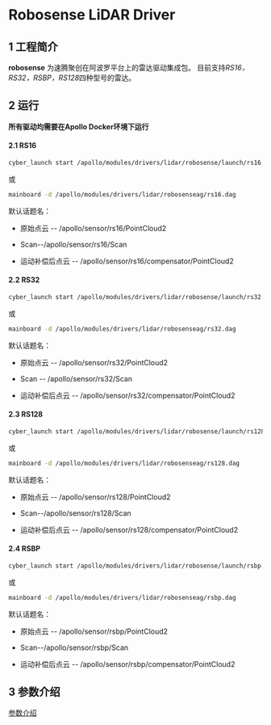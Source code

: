 # **Robosense LiDAR Driver**



## 1 工程简介

 **robosense** 为速腾聚创在阿波罗平台上的雷达驱动集成包。 目前支持*RS16，RS32，RSBP，RS128*四种型号的雷达。 



## 2 运行

**所有驱动均需要在Apollo Docker环境下运行**

#### 2.1 RS16

```sh
cyber_launch start /apollo/modules/drivers/lidar/robosense/launch/rs16.launch
```

或

```sh
mainboard -d /apollo/modules/drivers/lidar/robosenseag/rs16.dag
```

默认话题名：

- 原始点云 -- /apollo/sensor/rs16/PointCloud2

- Scan--/apollo/sensor/rs16/Scan
- 运动补偿后点云 -- /apollo/sensor/rs16/compensator/PointCloud2

#### 2.2 RS32

```sh
cyber_launch start /apollo/modules/drivers/lidar/robosense/launch/rs32.launch
```

或

```sh
mainboard -d /apollo/modules/drivers/lidar/robosenseag/rs32.dag

```

默认话题名：

- 原始点云 -- /apollo/sensor/rs32/PointCloud2

- Scan -- /apollo/sensor/rs32/Scan
- 运动补偿后点云 -- /apollo/sensor/rs32/compensator/PointCloud2

#### 2.3 RS128

```sh
cyber_launch start /apollo/modules/drivers/lidar/robosense/launch/rs128.launch
```

或

```sh
mainboard -d /apollo/modules/drivers/lidar/robosenseag/rs128.dag
```

默认话题名：

- 原始点云 -- /apollo/sensor/rs128/PointCloud2

- Scan--/apollo/sensor/rs128/Scan
- 运动补偿后点云 -- /apollo/sensor/rs128/compensator/PointCloud2

#### 2.4 RSBP

```sh
cyber_launch start /apollo/modules/drivers/lidar/robosense/launch/rsbp.launch
```

或

```sh
mainboard -d /apollo/modules/drivers/lidar/robosenseag/rsbp.dag
```

默认话题名：

- 原始点云 -- /apollo/sensor/rsbp/PointCloud2

- Scan--/apollo/sensor/rsbp/Scan
- 运动补偿后点云 -- /apollo/sensor/rsbp/compensator/PointCloud2



## 3 参数介绍

[参数介绍](doc/parameter_intro.md)


